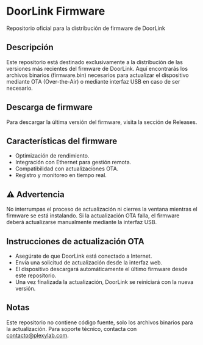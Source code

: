 # DoorLink Firmware
Repositorio oficial para la distribución de firmware de DoorLink

## Descripción
Este repositorio está destinado exclusivamente a la distribución de las versiones más recientes del firmware de DoorLink. Aquí encontrarás los archivos binarios (firmware.bin) necesarios para actualizar el dispositivo mediante OTA (Over-the-Air) o mediante interfaz USB en caso de ser necesario.

## Descarga de firmware
Para descargar la última versión del firmware, visita la sección de Releases.

## Características del firmware
- Optimización de rendimiento.
- Integración con Ethernet para gestión remota.
- Compatibilidad con actualizaciones OTA.
- Registro y monitoreo en tiempo real.

## ⚠ Advertencia
No interrumpas el proceso de actualización ni cierres la ventana mientras el firmware se está instalando.
Si la actualización OTA falla, el firmware deberá actualizarse manualmente mediante la interfaz USB.

## Instrucciones de actualización OTA
- Asegúrate de que DoorLink está conectado a Internet.
- Envía una solicitud de actualización desde la interfaz web.
- El dispositivo descargará automáticamente el último firmware desde este repositorio.
- Una vez finalizada la actualización, DoorLink se reiniciará con la nueva versión.

##  Notas
Este repositorio no contiene código fuente, solo los archivos binarios para la actualización.
Para soporte técnico, contacta con contacto@plexylab.com.
